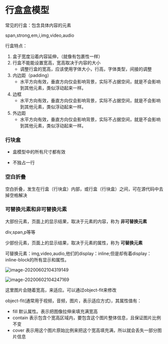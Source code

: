 # 行盒盒模型

常见的行盒：包含具体内容的元素

span,strong,em,i,img,video,audio

行盒特点：

1. 盒子宽度沿着内容延伸，（就像有包裹性一样）
1. 行盒不能能设置宽高，宽高取决于内容的大小
   - 调整行盒的宽高，应该使用字体大小，行高，字体类型，间接的调整
1. 内边距（padding）
   - ​	水平方向有效，垂直方向仅会影响背景，实际不占据空间，就是不会影响到其他元素，类似浮动起来一样。
1. 边框
   - 水平方向有效，垂直方向仅会影响背景，实际不占据空间，就是不会影响到其他元素，类似浮动起来一样。
1. 外边距
   - 水平方向有效，垂直方向仅会影响背景，实际不占据空间，就是不会影响到其他元素，类似浮动起来一样。



### 行块盒

- 盒模型中的所有尺寸都有效

- 不独占一行



### 空白折叠

空白折叠，发生在行盒（行块盒）内部，或行盒（行块盒）之间，可在源代码中去掉空格解决



### 可替换元素和非可替换元素

大部份元素，页面上的显示结果，取决于元素的内容，称为 **非可替换元素**

div,span,p等等

少部份元素，页面上的显示结果，取决于元素的属性，称为 **可替换元素**

可替换元素：img,video,audio,他们的display：inline;但是却有着display：inline-block的所有显示和属性。

![image-20200602104319149](../assets/image-20200602104319149.png)



![image-20200602104247169](../assets/image-20200602104247169.png)

这里图片会随着宽高，来适应。可以通过object-fit来修改

object-fit(通常用于视频，音频，图片，表示适应方式)，其属性值有：

- fill  默认属性。表示把图像拉伸来填充满宽高
- contain 表示包含个宽高区域内，要包含这个图片整体信息，且保证图片比例不变
- cover  表示用这个图片原始比例来把这个宽高填充满，所以就会丢失一部分图片信息